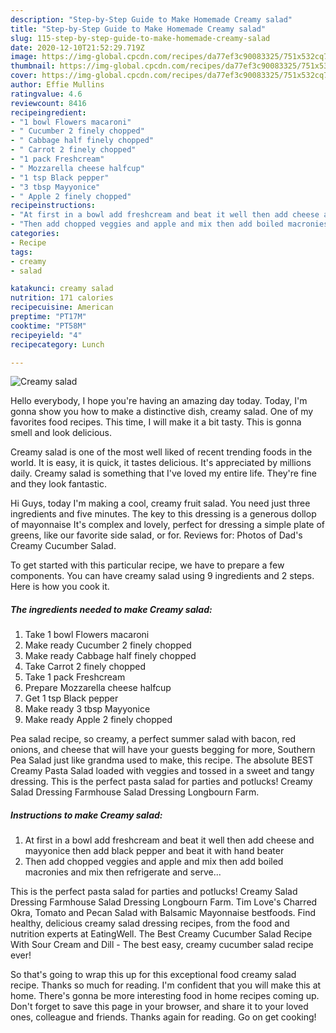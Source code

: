 ```yaml
---
description: "Step-by-Step Guide to Make Homemade Creamy salad"
title: "Step-by-Step Guide to Make Homemade Creamy salad"
slug: 115-step-by-step-guide-to-make-homemade-creamy-salad
date: 2020-12-10T21:52:29.719Z
image: https://img-global.cpcdn.com/recipes/da77ef3c90083325/751x532cq70/creamy-salad-recipe-main-photo.jpg
thumbnail: https://img-global.cpcdn.com/recipes/da77ef3c90083325/751x532cq70/creamy-salad-recipe-main-photo.jpg
cover: https://img-global.cpcdn.com/recipes/da77ef3c90083325/751x532cq70/creamy-salad-recipe-main-photo.jpg
author: Effie Mullins
ratingvalue: 4.6
reviewcount: 8416
recipeingredient:
- "1 bowl Flowers macaroni"
- " Cucumber 2 finely chopped"
- " Cabbage half finely chopped"
- " Carrot 2 finely chopped"
- "1 pack Freshcream"
- " Mozzarella cheese halfcup"
- "1 tsp Black pepper"
- "3 tbsp Mayyonice"
- " Apple 2 finely chopped"
recipeinstructions:
- "At first in a bowl add freshcream and beat it well then add cheese and mayyonice then add black pepper and beat it with hand beater"
- "Then add chopped veggies and apple and mix then add boiled macronies and mix then refrigerate and serve..."
categories:
- Recipe
tags:
- creamy
- salad

katakunci: creamy salad 
nutrition: 171 calories
recipecuisine: American
preptime: "PT17M"
cooktime: "PT58M"
recipeyield: "4"
recipecategory: Lunch

---
```



![Creamy salad](https://img-global.cpcdn.com/recipes/da77ef3c90083325/751x532cq70/creamy-salad-recipe-main-photo.jpg)

Hello everybody, I hope you're having an amazing day today. Today, I'm gonna show you how to make a distinctive dish, creamy salad. One of my favorites food recipes. This time, I will make it a bit tasty. This is gonna smell and look delicious.

Creamy salad is one of the most well liked of recent trending foods in the world. It is easy, it is quick, it tastes delicious. It's appreciated by millions daily. Creamy salad is something that I've loved my entire life. They're fine and they look fantastic.

Hi Guys, today I&#39;m making a cool, creamy fruit salad. You need just three ingredients and five minutes. The key to this dressing is a generous dollop of mayonnaise It&#39;s complex and lovely, perfect for dressing a simple plate of greens, like our favorite side salad, or for. Reviews for: Photos of Dad&#39;s Creamy Cucumber Salad.


To get started with this particular recipe, we have to prepare a few components. You can have creamy salad using 9 ingredients and 2 steps. Here is how you cook it.

<!--inarticleads1-->

##### The ingredients needed to make Creamy salad:

1. Take 1 bowl Flowers macaroni
1. Make ready  Cucumber 2 finely chopped
1. Make ready  Cabbage half finely chopped
1. Take  Carrot 2 finely chopped
1. Take 1 pack Freshcream
1. Prepare  Mozzarella cheese halfcup
1. Get 1 tsp Black pepper
1. Make ready 3 tbsp Mayyonice
1. Make ready  Apple 2 finely chopped


Pea salad recipe, so creamy, a perfect summer salad with bacon, red onions, and cheese that will have your guests begging for more, Southern Pea Salad just like grandma used to make, this recipe. The absolute BEST Creamy Pasta Salad loaded with veggies and tossed in a sweet and tangy dressing. This is the perfect pasta salad for parties and potlucks! Creamy Salad Dressing Farmhouse Salad Dressing Longbourn Farm. 

<!--inarticleads2-->

##### Instructions to make Creamy salad:

1. At first in a bowl add freshcream and beat it well then add cheese and mayyonice then add black pepper and beat it with hand beater
1. Then add chopped veggies and apple and mix then add boiled macronies and mix then refrigerate and serve...


This is the perfect pasta salad for parties and potlucks! Creamy Salad Dressing Farmhouse Salad Dressing Longbourn Farm. Tim Love&#39;s Charred Okra, Tomato and Pecan Salad with Balsamic Mayonnaise bestfoods. Find healthy, delicious creamy salad dressing recipes, from the food and nutrition experts at EatingWell. The Best Creamy Cucumber Salad Recipe With Sour Cream and Dill - The best easy, creamy cucumber salad recipe ever! 

So that's going to wrap this up for this exceptional food creamy salad recipe. Thanks so much for reading. I'm confident that you will make this at home. There's gonna be more interesting food in home recipes coming up. Don't forget to save this page in your browser, and share it to your loved ones, colleague and friends. Thanks again for reading. Go on get cooking!

